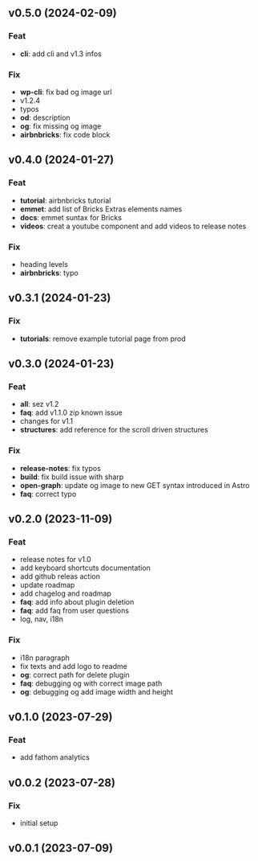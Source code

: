 ## v0.5.0 (2024-02-09)

### Feat

- **cli**: add cli and v1.3 infos

### Fix

- **wp-cli**: fix bad og image url
- v1.2.4
- typos
- **od**: description
- **og**: fix missing og image
- **airbnbricks**: fix code block

## v0.4.0 (2024-01-27)

### Feat

- **tutorial**: airbnbricks tutorial
- **emmet**: add list of Bricks Extras elements names
- **docs**: emmet suntax for Bricks
- **videos**: creat a youtube component and add videos to release notes

### Fix

- heading levels
- **airbnbricks**: typo

## v0.3.1 (2024-01-23)

### Fix

- **tutorials**: remove example tutorial page from prod

## v0.3.0 (2024-01-23)

### Feat

- **all**: sez v1.2
- **faq**: add v1.1.0 zip known issue
- changes for v1.1
- **structures**: add reference for the scroll driven structures

### Fix

- **release-notes**: fix typos
- **build**: fix build issue with sharp
- **open-graph**: update og image to new GET syntax introduced in Astro
- **faq**: correct typo

## v0.2.0 (2023-11-09)

### Feat

- release notes for v1.0
- add keyboard shortcuts documentation
- add github releas action
- update roadmap
- add chagelog and roadmap
- **faq**: add info about plugin deletion
- **faq**: add faq from user questions
- log, nav, i18n

### Fix

- i18n paragraph
- fix texts and add logo to readme
- **og**: correct path for delete plugin
- **faq**: debugging og with correct image path
- **og**: debugging og add image width and height

## v0.1.0 (2023-07-29)

### Feat

- add fathom analytics

## v0.0.2 (2023-07-28)

### Fix

- initial setup

## v0.0.1 (2023-07-09)
